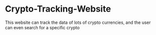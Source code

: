 # Crypto-Tracking-Website
This website can track the data of lots of crypto currencies, and the user can even search for a specific crypto
